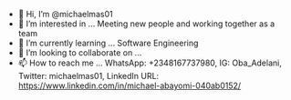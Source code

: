 - 👋 Hi, I’m @michaelmas01
- 👀 I’m interested in ... Meeting new people and working together as a team
- 🌱 I’m currently learning ... Software Engineering
- 💞️ I’m looking to collaborate on ...
- 📫 How to reach me ... WhatsApp: +2348167737980, IG: Oba_Adelani, Twitter: michaelmas01, LinkedIn URL: https://www.linkedin.com/in/michael-abayomi-040ab0152/

<!---
michaelmas01/michaelmas01 is a ✨ special ✨ repository because its `README.md` (this file) appears on your GitHub profile.
You can click the Preview link to take a look at your changes.
--->
